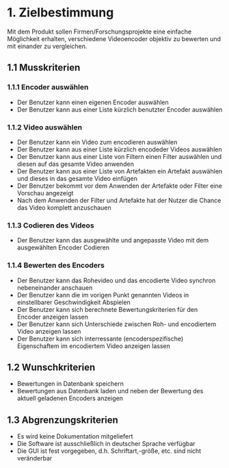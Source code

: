 # 1. Zielbestimmung
Mit dem Produkt sollen Firmen/Forschungsprojekte eine einfache Möglichkeit erhalten,
verschiedene Videoencoder objektiv zu bewerten und mit einander zu vergleichen.

## 1.1 Musskriterien
### 1.1.1 Encoder auswählen
* Der Benutzer kann einen eigenen Encoder auswählen
* Der Benutzer kann aus einer Liste kürzlich benutzter Encoder auswählen

### 1.1.2 Video auswählen
* Der Benutzer kann ein Video zum encodieren auswählen
* Der Benutzer kann aus einer Liste kürzlich encodeder Videos auswählen
* Der Benutzer kann aus einer Liste von Filtern einen Filter auswählen und diesen auf
das gesamte Video anwenden
* Der Benutzer kann aus einer Liste von Artefakten ein Artefakt auswählen und dieses
in das gesamte Video einfügen
* Der Benutzer bekommt vor dem Anwenden der Artefakte oder Filter eine Vorschau angezeigt
* Nach dem Anwenden der Filter und Artefakte hat der Nutzer die Chance das Video komplett
anzuschauen

### 1.1.3 Codieren des Videos
* Der Benutzer kann das ausgewählte und angepasste Video mit dem ausgewählten Encoder Codieren

### 1.1.4 Bewerten des Encoders
* Der Benutzer kann das Rohevideo und das encodierte Video synchron nebeneinander anschauen
* Der Benutzer kann die im vorigen Punkt genannten Videos in einstellbarer Geschwindigkeit
Abspielen
* Der Benutzer kann sich berechnete Bewertungskriterien für den Encoder anzeigen lassen
* Der Benutzer kann sich Unterschiede zwischen Roh- und encodiertem Video anzeigen lassen
* Der Benutzer kann sich interressante (encoderspezifische) Eigenschaftem im encodiertem
Video anzeigen lassen


## 1.2 Wunschkriterien
* Bewertungen in Datenbank speichern
* Bewertungen aus Datenbank laden und neben der Bewertung des aktuell geladenen Encoders anzeigen

## 1.3 Abgrenzungskriterien
* Es wird keine Dokumentation mitgeliefert
* Die Software ist ausschließlich in deutscher Sprache verfügbar
* Die GUI ist fest vorgegeben, d.h. Schriftart,-größe, etc. sind nicht veränderbar
